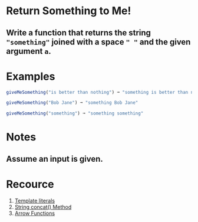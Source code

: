 # Return Something to Me!

## Write a function that returns the string ```"something"``` joined with a space ```" "``` and the given argument ```a```.


# Examples

```js
giveMeSomething("is better than nothing") ➞ "something is better than nothing"

giveMeSomething("Bob Jane") ➞ "something Bob Jane"

giveMeSomething("something") ➞ "something something"
```


# Notes
## Assume an input is given.


# Recource

1. [Template literals](https://developer.mozilla.org/en-US/docs/Web/JavaScript/Reference/Template_literals)
2. [String concat() Method](https://www.w3schools.com/jsref/jsref_concat_string.asp)
3. [Arrow Functions](https://www.w3schools.com/js/js_arrow_function.asp)